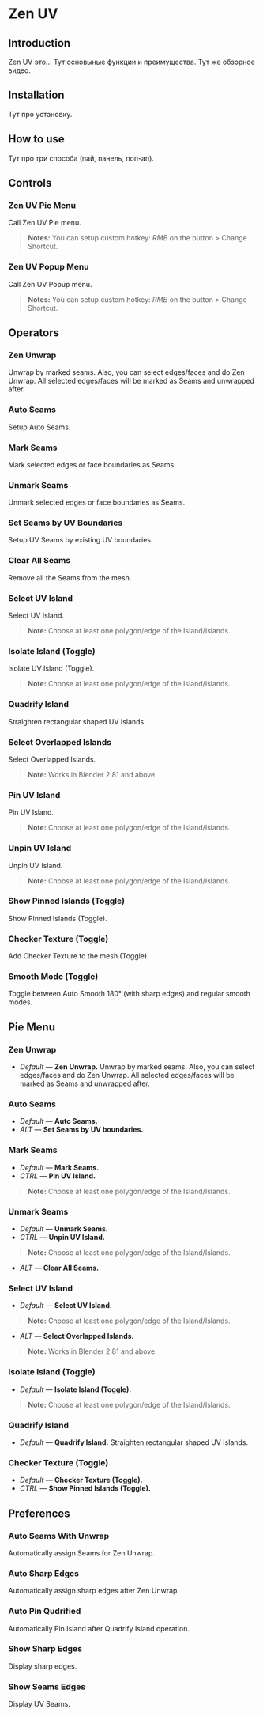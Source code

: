 # Zen UV
## Introduction
Zen UV это... Тут основыные функции и преимущества. Тут же обзорное видео.

## Installation
Тут про установку.

## How to use
Тут про три способа (пай, панель, поп-ап).

## Controls

### Zen UV Pie Menu
Call Zen UV Pie menu.

> **Notes:** You can setup custom hotkey: *RMB* on the button > Change Shortcut.

### Zen UV Popup Menu
Call Zen UV Popup menu.

> **Notes:** You can setup custom hotkey: *RMB* on the button > Change Shortcut.

## Operators

### Zen Unwrap
Unwrap by marked seams. Also, you can select edges/faces and do Zen Unwrap. All selected edges/faces will be marked as Seams and unwrapped after.

### Auto Seams
Setup Auto Seams.

### Mark Seams
Mark selected edges or face boundaries as Seams.

### Unmark Seams
Unmark selected edges or face boundaries as Seams.

### Set Seams by UV Boundaries
Setup UV Seams by existing UV boundaries.

### Clear All Seams
Remove all the Seams from the mesh.

### Select UV Island
Select UV Island. 

> **Note:** Choose at least one polygon/edge of the Island/Islands.

### Isolate Island (Toggle)
Isolate UV Island (Toggle). 

> **Note:** Choose at least one polygon/edge of the Island/Islands.

### Quadrify Island
Straighten rectangular shaped UV Islands.

### Select Overlapped Islands
Select Overlapped Islands.

> **Note:** Works in Blender 2.81 and above.

### Pin UV Island
Pin UV Island. 

> **Note:** Choose at least one polygon/edge of the Island/Islands.

### Unpin UV Island
Unpin UV Island. 

> **Note:** Choose at least one polygon/edge of the Island/Islands.

### Show Pinned Islands (Toggle)
Show Pinned Islands (Toggle).

### Checker Texture (Toggle)
Add Checker Texture to the mesh (Toggle).

### Smooth Mode (Toggle)
Toggle between Auto Smooth 180° (with sharp edges) and regular smooth modes.

## Pie Menu

### Zen Unwrap
- *Default* — **Zen Unwrap.** Unwrap by marked seams. Also, you can select edges/faces and do Zen Unwrap. All selected edges/faces will be marked as Seams and unwrapped after.

### Auto Seams
- *Default* — **Auto Seams.**
- *ALT* — **Set Seams by UV boundaries.**

### Mark Seams
- *Default* — **Mark Seams.**
- *CTRL* — **Pin UV Island.**

> **Note:** Choose at least one polygon/edge of the Island/Islands.

### Unmark Seams
- *Default* — **Unmark Seams.**
- *CTRL* — **Unpin UV Island.**

> **Note:** Choose at least one polygon/edge of the Island/Islands.

- *ALT* — **Clear All Seams.**

### Select UV Island
- *Default* — **Select UV Island.**

> **Note:** Choose at least one polygon/edge of the Island/Islands.

- *ALT* — **Select Overlapped Islands.**

> **Note:** Works in Blender 2.81 and above.

### Isolate Island (Toggle)
- *Default* — **Isolate Island (Toggle).**

> **Note:** Choose at least one polygon/edge of the Island/Islands.

### Quadrify Island
- *Default* — **Quadrify Island.** Straighten rectangular shaped UV Islands.

### Checker Texture (Toggle)
- *Default* — **Checker Texture (Toggle).**
- *CTRL* — **Show Pinned Islands (Toggle).** 

## Preferences

### Auto Seams With Unwrap
Automatically assign Seams for Zen Unwrap.

### Auto Sharp Edges
Automatically assign sharp edges after Zen Unwrap.

### Auto Pin Qudrified
Automatically Pin Island after Quadrify Island operation.

### Show Sharp Edges
Display sharp edges.

### Show Seams Edges
Display UV Seams.
<!--stackedit_data:
eyJoaXN0b3J5IjpbLTEyMjI1NTI4NDldfQ==
-->